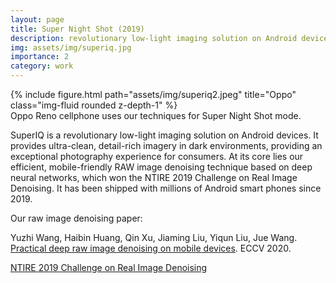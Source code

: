 ```yaml
---
layout: page
title: Super Night Shot (2019)
description: revolutionary low-light imaging solution on Android devices
img: assets/img/superiq.jpg
importance: 2
category: work
---
```


<div class="row">
    <div class="col-sm mt-3 mt-md-0">
        {% include figure.html path="assets/img/superiq2.jpeg" title="Oppo" class="img-fluid rounded z-depth-1" %}
    </div>
</div>
<div class="caption">
    Oppo Reno cellphone uses our techniques for Super Night Shot mode. 
</div>

SuperIQ is a revolutionary low-light imaging solution on Android devices. It provides ultra-clean,
detail-rich imagery in dark environments, providing an exceptional photography experience for
consumers. At its core lies our efficient, mobile-friendly RAW image denoising technique based on deep neural networks, which won the NTIRE 2019 Challenge on Real Image Denoising. It has been
shipped with millions of Android smart phones since 2019.

Our raw image denoising paper:

Yuzhi Wang, Haibin Huang, Qin Xu, Jiaming Liu, Yiqun Liu, Jue Wang. [Practical deep raw image denoising on mobile devices](https://scholar.google.com/citations?view_op=view_citation&hl=en&user=Bt4uDWMAAAAJ&sortby=pubdate&citation_for_view=Bt4uDWMAAAAJ:zaWPYk0SwtcC). ECCV 2020.


[NTIRE 2019 Challenge on Real Image Denoising](https://openaccess.thecvf.com/content_CVPRW_2019/html/NTIRE/Abdelhamed_NTIRE_2019_Challenge_on_Real_Image_Denoising_Methods_and_Results_CVPRW_2019_paper.html)